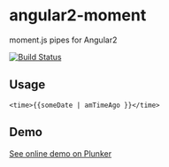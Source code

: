 # angular2-moment
moment.js pipes for Angular2

[![Build Status](https://travis-ci.org/urish/angular2-moment.png?branch=master)](https://travis-ci.org/urish/angular2-moment)

## Usage

`<time>{{someDate | amTimeAgo }}</time>`

## Demo

[See online demo on Plunker](http://plnkr.co/edit/ziBJ0mftSjnz0SrYPwbo?p=preview)
